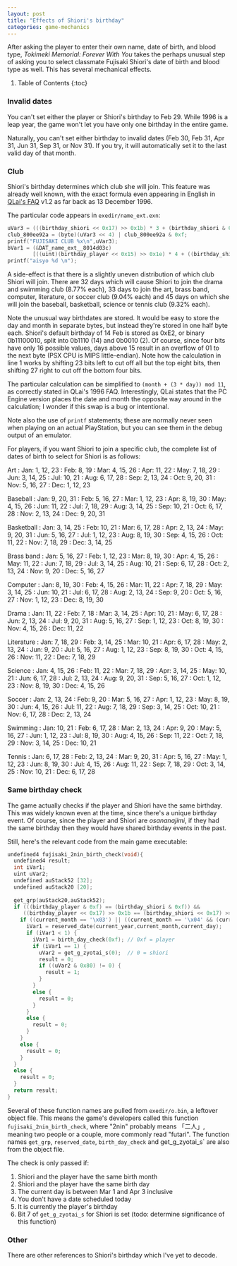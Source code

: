 ```yaml
---
layout: post
title: "Effects of Shiori's birthday"
categories: game-mechanics
---
```


After asking the player to enter their own name, date of birth, and blood type,
_Tokimeki Memorial: Forever With You_ takes the perhaps unusual step of asking
you to select classmate Fujisaki Shiori's date of birth and blood type as well.
This has several mechanical effects.

1. Table of Contents
{:toc}

### Invalid dates

You can't set either the player or Shiori's birthday to Feb 29. While 1996 is a
leap year, the game won't let you have only one birthday in the entire game.

Naturally, you can't set either birthday to invalid dates (Feb 30, Feb 31, Apr
31, Jun 31, Sep 31, or Nov 31). If you try, it will automatically set it to the
last valid day of that month.

### Club

Shiori's birthday determines which club she will join. This feature was already
well known, with the exact formula even appearing in English in
[QLai's FAQ](https://gamefaqs.gamespot.com/ps/573657-tokimeki-memorial-forever-with-you/faqs/4668)
v1.2 as far back as 13 December 1996.

The particular code appears in `exedir/name_ext.exn`:

~~~ c
uVar3 = (((birthday_shiori << 0x17) >> 0x1b) * 3 + (birthday_shiori & 0xf)) % 0xb;
club_800ee92a = (byte)(uVar3 << 4) | club_800ee92a & 0xf;
printf("FUJISAKI CLUB %x\n",uVar3);
bVar1 = (&DAT_name_ext__8014d03c)
        [((uint)(birthday_player << 0x15) >> 0x1e) * 4 + ((birthday_shiori << 0x15) >> 0x1e)];
printf("aisyo %d \n");
~~~

A side-effect is that there is a slightly uneven distribution of which club
Shiori will join. There are 32 days which will cause Shiori to join the drama
and swimming club (8.77% each), 33 days to join the art, brass band, computer,
literature, or soccer club (9.04% each) and 45 days on which she will join the
baseball, basketball, science or tennis club (9.32% each).

Note the unusual way birthdates are stored. It would be easy to store the day
and month in separate bytes, but instead they're stored in one half byte each.
Shiori's default birthday of 14 Feb is stored as 0xE2, or binary 0b11100010,
split into 0b1110 (14) and 0b0010 (2). Of course, since four bits have only
16 possible values, days above 15 result in an overflow of 01 to the next byte
(PSX CPU is MIPS little-endian). Note how the calculation in line 1 works by
shifting 23 bits left to cut off all but the top eight bits, then shifting 27
right to cut off the bottom four bits.

The particular calculation can be simplified to `(month + (3 * day)) mod 11`,
as correctly stated in QLai's 1996 FAQ. Interestingly, QLai states that the PC
Engine version places the date and month the opposite way around in the
calculation; I wonder if this swap is a bug or intentional.

Note also the use of `printf` statements; these are normally never seen when
playing on an actual PlayStation, but you can see them in the debug output of an
emulator.

For players, if you want Shiori to join a specific club, the complete list of
dates of birth to select for Shiori is as follows:

Art
: Jan: 1, 12, 23
: Feb: 8, 19
: Mar: 4, 15, 26
: Apr: 11, 22
: May: 7, 18, 29
: Jun: 3, 14, 25
: Jul: 10, 21
: Aug: 6, 17, 28
: Sep: 2, 13, 24
: Oct: 9, 20, 31
: Nov: 5, 16, 27
: Dec: 1, 12, 23

Baseball
: Jan: 9, 20, 31
: Feb: 5, 16, 27
: Mar: 1, 12, 23
: Apr: 8, 19, 30
: May: 4, 15, 26
: Jun: 11, 22
: Jul: 7, 18, 29
: Aug: 3, 14, 25
: Sep: 10, 21
: Oct: 6, 17, 28
: Nov: 2, 13, 24
: Dec: 9, 20, 31

Basketball
: Jan: 3, 14, 25
: Feb: 10, 21
: Mar: 6, 17, 28
: Apr: 2, 13, 24
: May: 9, 20, 31
: Jun: 5, 16, 27
: Jul: 1, 12, 23
: Aug: 8, 19, 30
: Sep: 4, 15, 26
: Oct: 11, 22
: Nov: 7, 18, 29
: Dec: 3, 14, 25

Brass band
: Jan: 5, 16, 27
: Feb: 1, 12, 23
: Mar: 8, 19, 30
: Apr: 4, 15, 26
: May: 11, 22
: Jun: 7, 18, 29
: Jul: 3, 14, 25
: Aug: 10, 21
: Sep: 6, 17, 28
: Oct: 2, 13, 24
: Nov: 9, 20
: Dec: 5, 16, 27

Computer
: Jan: 8, 19, 30
: Feb: 4, 15, 26
: Mar: 11, 22
: Apr: 7, 18, 29
: May: 3, 14, 25
: Jun: 10, 21
: Jul: 6, 17, 28
: Aug: 2, 13, 24
: Sep: 9, 20
: Oct: 5, 16, 27
: Nov: 1, 12, 23
: Dec: 8, 19, 30

Drama
: Jan: 11, 22
: Feb: 7, 18
: Mar: 3, 14, 25
: Apr: 10, 21
: May: 6, 17, 28
: Jun: 2, 13, 24
: Jul: 9, 20, 31
: Aug: 5, 16, 27
: Sep: 1, 12, 23
: Oct: 8, 19, 30
: Nov: 4, 15, 26
: Dec: 11, 22

Literature
: Jan: 7, 18, 29
: Feb: 3, 14, 25
: Mar: 10, 21
: Apr: 6, 17, 28
: May: 2, 13, 24
: Jun: 9, 20
: Jul: 5, 16, 27
: Aug: 1, 12, 23
: Sep: 8, 19, 30
: Oct: 4, 15, 26
: Nov: 11, 22
: Dec: 7, 18, 29

Science
: Jan: 4, 15, 26
: Feb: 11, 22
: Mar: 7, 18, 29
: Apr: 3, 14, 25
: May: 10, 21
: Jun: 6, 17, 28
: Jul: 2, 13, 24
: Aug: 9, 20, 31
: Sep: 5, 16, 27
: Oct: 1, 12, 23
: Nov: 8, 19, 30
: Dec: 4, 15, 26

Soccer
: Jan: 2, 13, 24
: Feb: 9, 20
: Mar: 5, 16, 27
: Apr: 1, 12, 23
: May: 8, 19, 30
: Jun: 4, 15, 26
: Jul: 11, 22
: Aug: 7, 18, 29
: Sep: 3, 14, 25
: Oct: 10, 21
: Nov: 6, 17, 28
: Dec: 2, 13, 24

Swimming
: Jan: 10, 21
: Feb: 6, 17, 28
: Mar: 2, 13, 24
: Apr: 9, 20
: May: 5, 16, 27
: Jun: 1, 12, 23
: Jul: 8, 19, 30
: Aug: 4, 15, 26
: Sep: 11, 22
: Oct: 7, 18, 29
: Nov: 3, 14, 25
: Dec: 10, 21

Tennis
: Jan: 6, 17, 28
: Feb: 2, 13, 24
: Mar: 9, 20, 31
: Apr: 5, 16, 27
: May: 1, 12, 23
: Jun: 8, 19, 30
: Jul: 4, 15, 26
: Aug: 11, 22
: Sep: 7, 18, 29
: Oct: 3, 14, 25
: Nov: 10, 21
: Dec: 6, 17, 28

### Same birthday check

The game actually checks if the player and Shiori have the same birthday. This
was widely known even at the time, since there's a unique birthday event. Of
course, since the player and Shiori are _osananajimi_, if they had the same
birthday then they would have shared birthday events in the past.

Still, here's the relevant code from the main game executable:

~~~ c
undefined4 fujisaki_2nin_birth_check(void){
  undefined4 result;
  int iVar1;
  uint uVar2;
  undefined auStack52 [32];
  undefined auStack20 [20];
  
  get_grp(auStack20,auStack52);
  if (((birthday_player & 0xf) == (birthday_shiori & 0xf)) &&
     ((birthday_player << 0x17) >> 0x1b == (birthday_shiori << 0x17) >> 0x1b)) {
    if ((current_month == '\x03') || ((current_month == '\x04' && (current_day < 4)))) {
      iVar1 = reserved_date(current_year,current_month,current_day);
      if (iVar1 < 1) {
        iVar1 = birth_day_check(0xf); // 0xf = player
        if (iVar1 == 1) {
          uVar2 = get_g_zyotai_s(0);  // 0 = shiori
          result = 0;
          if ((uVar2 & 0x80) != 0) {
            result = 1;
          }
        }
        else {
          result = 0;
        }
      }
      else {
        result = 0;
      }
    }
    else {
      result = 0;
    }
  }
  else {
    result = 0;
  }
  return result;
}
~~~

Several of these function names are pulled from `exedir/o.bin`, a leftover
object file. This means the game's developers called this function
`fujisaki_2nin_birth_check`, where "2nin" probably means 「二人」, meaning two
people or a couple, more commonly read "futari". The function names
`get_grp`, `reserved_date`, `birth_day_check` and get_g_zyotai_s` are also from
the object file.

The check is only passed if:

1. Shiori and the player have the same birth month
2. Shiori and the player have the same birth day
3. The current day is between Mar 1 and Apr 3 inclusive
4. You don't have a date scheduled today
5. It is currently the player's birthday
6. Bit 7 of `get_g_zyotai_s` for Shiori is set (todo: determine significance of
   this function)

### Other

There are other references to Shiori's birthday which I've yet to decode.
